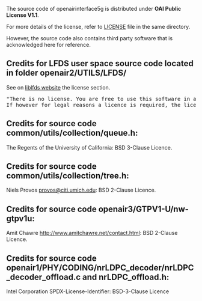 The source code of openairinterface5g is distributed under **OAI Public License V1.1**.

For more details of the license, refer to [LICENSE](LICENSE) file in the same directory.

However, the source code also contains third party software that is acknowledged here for reference.

## Credits for LFDS user space source code located in folder openair2/UTILS/LFDS/ ##

See on [liblfds website](https://liblfds.org/) the license section.

<pre>
"There is no license. You are free to use this software in any way, for any purpose. Go forth and create wealth!
If however for legal reasons a licence is required, the license of your choice will be granted."
</pre>

## Credits for source code common/utils/collection/queue.h: ##

The Regents of the University of California: BSD 3-Clause Licence.

## Credits for source code common/utils/collection/tree.h: ##

Niels Provos <provos@citi.umich.edu>: BSD 2-Clause Licence.

## Credits for source code openair3/GTPV1-U/nw-gtpv1u: ##

Amit Chawre <http://www.amitchawre.net/contact.html>: BSD 2-Clause Licence.

## Credits for source code openair1/PHY/CODING/nrLDPC_decoder/nrLDPC_decoder_offload.c and nrLDPC_offload.h: ##

 Intel Corporation SPDX-License-Identifier: BSD-3-Clause Licence 